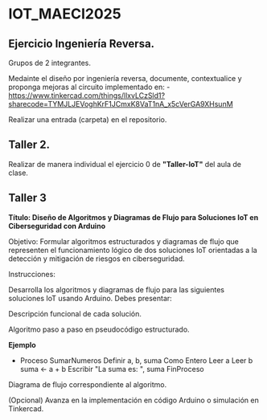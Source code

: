 # IOT_MAECI2025


## Ejercicio Ingeniería Reversa.
Grupos de 2 integrantes. 

Medainte el diseño por ingeniería reversa, documente, contextualice y proponga mejoras al circuito implementado en:
-https://www.tinkercad.com/things/llxvLCzSld1?sharecode=TYMJLJEVoghKrF1JCmxK8VaT1nA_x5cVerGA9XHsunM

Realizar una entrada (carpeta)  en el repositorio.


## Taller 2.

Realizar de manera individual el ejercicio 0 de **"Taller-IoT"**  del aula de clase.

## Taller 3

**Título: Diseño de Algoritmos y Diagramas de Flujo para Soluciones IoT en Ciberseguridad con Arduino**

Objetivo: Formular algoritmos estructurados y diagramas de flujo que representen el funcionamiento lógico de dos soluciones IoT orientadas a la detección y mitigación de riesgos en ciberseguridad.

Instrucciones:

Desarrolla los algoritmos y diagramas de flujo para las siguientes soluciones IoT usando Arduino. Debes presentar:

Descripción funcional de cada solución.

Algoritmo paso a paso en pseudocódigo estructurado.

**Ejemplo**
- Proceso SumarNumeros
    Definir a, b, suma Como Entero
    Leer a
    Leer b
    suma <- a + b
    Escribir "La suma es: ", suma
FinProceso


Diagrama de flujo correspondiente al algoritmo.

(Opcional) Avanza en la implementación en código Arduino o simulación en Tinkercad.
